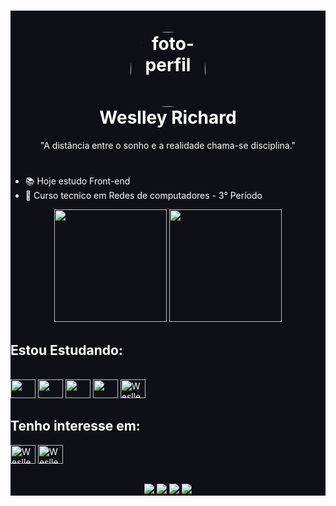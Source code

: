 <main style="background-color: 0d1117; color: white;">
  <h1 align="center">
    <br>
    <img style="border-radius: 100%;" src="https://avatars.githubusercontent.com/u/117620005?v=4" alt="foto-perfil" width="120"/>
    <br>
    Weslley Richard
    <br>
  </h1>
  <p align="center">"A distância entre o sonho e a realidade chama-se disciplina."</p>
  <h1></h1>
  
  <!-- Aperta windowns + . -->
  - 📚 Hoje estudo Front-end
  - 📖 Curso tecnico em Redes de computadores - 3° Período
  
  <div align="center">
    <img height="180em" src="https://github-readme-stats.vercel.app/api?username=weslleyrichardi&show_icons=true&theme=radical"/>
    <img height="180em" src="https://github-readme-stats.vercel.app/api/top-langs/?username=weslleyrichardi&layout=compact&theme=radical">
  </div>
  
  ## Estou Estudando:
  <div style="display: inline_block;"><br>
    <img  height="30" width="40" src="https://cdn.jsdelivr.net/gh/devicons/devicon/icons/html5/html5-original.svg" />
    <img  height="30" width="40" src="https://cdn.jsdelivr.net/gh/devicons/devicon/icons/css3/css3-original.svg"/>
    <img  height="30" width="40" src="https://cdn.jsdelivr.net/gh/devicons/devicon/icons/javascript/javascript-original.svg"/>
    <img  height="30" width="40" src="https://cdn.jsdelivr.net/gh/devicons/devicon/icons/python/python-original.svg" />
    <img alt="Weslley-njs" height="30" width="40" src="https://cdn.jsdelivr.net/gh/devicons/devicon/icons/nodejs/nodejs-original.svg" />
  </div>
  
  ## Tenho interesse em:
  <div>
    <img alt="Weslley-ts" height="30" width="40" src="https://cdn.jsdelivr.net/gh/devicons/devicon/icons/typescript/typescript-original.svg" />
    <img alt="Weslley-react" height="30" width="40" src="https://cdn.jsdelivr.net/gh/devicons/devicon/icons/react/react-original.svg" />
  </div>
  
  ##
  <div align="center">
    <a href="https://instagram.com/dev.weslleyrichard" target="_blank"><img src="https://img.shields.io/badge/Instagram-E4405F?style=for-the-badge&logo=instagram&logoColor=white"/></a>
    <a href="https://www.linkedin.com/in/weslley-richard/" target="_blank"><img src="https://img.shields.io/badge/LinkedIn-0077B5?style=for-the-badge&logo=linkedin&logoColor=white"/></a>
    <a href="https://discord.gg/Hm47gvEpQQ" target="_blank"><img src="https://img.shields.io/badge/Discord-7289DA?style=for-the-badge&logo=discord&logoColor=white"/></a>
    <a href="https://www.youtube.com/@dev.weslleyrichard" target="_blank"><img src="https://img.shields.io/badge/YouTube-FF0000?style=for-thebadge&logo=youtube&logoColor=white"/></a>
  </div>
</main>
